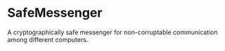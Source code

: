 # SafeMessenger
A cryptographically safe messenger for non-corruptable communication among different computers.
